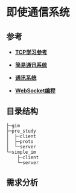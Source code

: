 # 即使通信系统

## 参考
- **[TCP学习参考](https://www.topgoer.com/%E7%BD%91%E7%BB%9C%E7%BC%96%E7%A8%8B/socket%E7%BC%96%E7%A8%8B/TCP%E7%BC%96%E7%A8%8B.html)**

- **[简易通讯系统](https://www.cnblogs.com/N3ptune/p/16268670.html)**

- **[通讯系统](https://github.com/alberliu/im)**

- **[WebSocket编程](https://www.topgoer.com/%E7%BD%91%E7%BB%9C%E7%BC%96%E7%A8%8B/WebSocket%E7%BC%96%E7%A8%8B.html)**


## 目录结构

```text
├─gim
├─pre_study
│  ├─client
│  ├─proto
│  └─server
└─simple_im
    ├─client
    └─server
```

## 需求分析